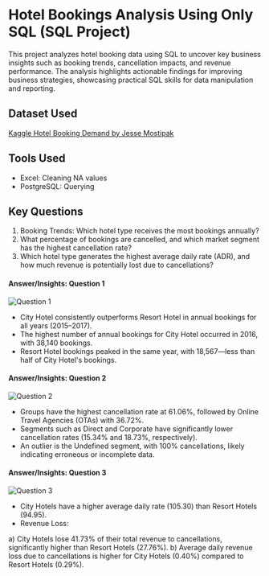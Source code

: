 # Hotel Bookings Analysis Using Only SQL (SQL Project)
This project analyzes hotel booking data using SQL to uncover key business insights such as booking trends, cancellation impacts, and revenue performance. The analysis highlights actionable findings for improving business strategies, showcasing practical SQL skills for data manipulation and reporting.


## Dataset Used
<a href="https://www.kaggle.com/datasets/jessemostipak/hotel-booking-demand/data">Kaggle Hotel Booking Demand by Jesse Mostipak</a>


## Tools Used
- Excel: Cleaning NA values
- PostgreSQL: Querying 


## Key Questions
1. Booking Trends: Which hotel type receives the most bookings annually?
2. What percentage of bookings are cancelled, and which market segment has the highest cancellation rate?
3. Which hotel type generates the highest average daily rate (ADR), and how much revenue is potentially lost due to cancellations?

#### Answer/Insights: Question 1
![Question 1](https://github.com/user-attachments/assets/c6f64ba9-eb8f-4974-8af0-12f9dfc1db4f)
- City Hotel consistently outperforms Resort Hotel in annual bookings for all years (2015–2017).
- The highest number of annual bookings for City Hotel occurred in 2016, with 38,140 bookings.
- Resort Hotel bookings peaked in the same year, with 18,567—less than half of City Hotel's bookings.

#### Answer/Insights: Question 2
![Question 2](https://github.com/user-attachments/assets/098ea738-6c25-42d6-97fd-655b618266cf)
- Groups have the highest cancellation rate at 61.06%, followed by Online Travel Agencies (OTAs) with 36.72%.
- Segments such as Direct and Corporate have significantly lower cancellation rates (15.34% and 18.73%, respectively).
- An outlier is the Undefined segment, with 100% cancellations, likely indicating erroneous or incomplete data.

#### Answer/Insights: Question 3
![Question 3](https://github.com/user-attachments/assets/88155d64-f13f-45b4-b93d-a06a9909d7a5)
- City Hotels have a higher average daily rate (105.30) than Resort Hotels (94.95).
- Revenue Loss:

a) City Hotels lose 41.73% of their total revenue to cancellations, significantly higher than Resort Hotels (27.76%).
b) Average daily revenue loss due to cancellations is higher for City Hotels (0.40%) compared to Resort Hotels (0.29%).
